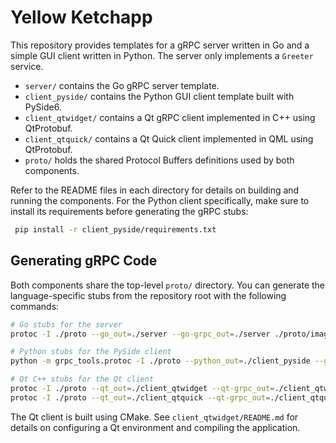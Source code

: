 # Yellow Ketchapp

This repository provides templates for a gRPC server written in Go and a simple GUI client written in Python. The server only implements a `Greeter` service.

- `server/` contains the Go gRPC server template.
- `client_pyside/` contains the Python GUI client template built with PySide6.
- `client_qtwidget/` contains a Qt gRPC client implemented in C++ using QtProtobuf.
- `client_qtquick/` contains a Qt Quick client implemented in QML using QtProtobuf.
- `proto/` holds the shared Protocol Buffers definitions used by both components.

Refer to the README files in each directory for details on building and running the components.
For the Python client specifically, make sure to install its requirements before
generating the gRPC stubs:

```bash
 pip install -r client_pyside/requirements.txt
```

## Generating gRPC Code

Both components share the top-level `proto/` directory. You can generate the
language-specific stubs from the repository root with the following commands:

```bash
# Go stubs for the server
protoc -I ./proto --go_out=./server --go-grpc_out=./server ./proto/imagestorage.proto

# Python stubs for the PySide client
python -m grpc_tools.protoc -I ./proto --python_out=./client_pyside --grpc_python_out=./client_pyside ./proto/imagestorage.proto

# Qt C++ stubs for the Qt client
protoc -I ./proto --qt_out=./client_qtwidget --qt-grpc_out=./client_qtwidget ./proto/imagestorage.proto
protoc -I ./proto --qt_out=./client_qtquick --qt-grpc_out=./client_qtquick ./proto/imagestorage.proto
```

The Qt client is built using CMake. See `client_qtwidget/README.md` for details on configuring a Qt environment and compiling the application.
